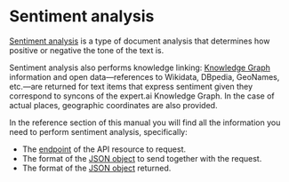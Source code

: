# Sentiment analysis

<a href="https://en.wikipedia.org/wiki/Sentiment_analysis" target="_blank">Sentiment analysis</a> is a type of document analysis that determines how positive or negative the tone of the text is.

Sentiment analysis also performs knowledge linking: [Knowledge Graph](../knowledgegraph/index.md) information and open data&mdash;references to Wikidata, DBpedia, GeoNames, etc.&mdash;are returned for text items that express sentiment given they correspond to syncons of the expert.ai Knowledge Graph. In the case of actual places, geographic coordinates are also provided.

In the reference section of this manual you will find all the information you need to perform sentiment analysis, specifically:

- The [endpoint](../../reference/endpoints/index.md) of the API resource to request.
- The format of the [JSON object](../../reference/requests/sentiment-analysis/index.md) to send together with the request.
- The format of the [JSON object](../../reference/output/sentiment-analysis/index.md) returned.

<!--
Here is an example of performing sentiment analysis on a short English text using one of the SDKs available on <a href="https://github.com/therealexpertai/" target="_blank">GitHub</a>:

=== "Python"
    
    The program prints the overall sentiment.

    ``` python
    from expertai.nlapi.edge.client import ExpertAiClient
    client = ExpertAiClient()

    text = "Michael Jordan was one of the best basketball players of all time. Scoring was Jordan's stand-out skill, but he still holds a defensive NBA record, with eight steals in a half." 

    output = client.sentiment(text)

    # Output overall sentiment

    print("Output overall sentiment:")

    print(output.sentiment.overall)
    ```

=== "Java"
    
    The program prints a representation of the returned JSON object and the overall sentiment.
    
    ``` java
    import ai.expert.nlapi.security.Authentication;
    import ai.expert.nlapi.security.Authenticator;
    import ai.expert.nlapi.security.BasicAuthenticator;
    import ai.expert.nlapi.security.DefaultCredentialsProvider;
    import ai.expert.nlapi.v2.API;
    import ai.expert.nlapi.v2.edge.Analyzer;
    import ai.expert.nlapi.v2.edge.AnalyzerConfig;
    import ai.expert.nlapi.v2.message.AnalyzeResponse;
    import ai.expert.nlapi.v2.model.AnalyzeDocument;

    public class Main {

        public static Authentication createAuthentication() throws Exception {
            DefaultCredentialsProvider credentialsProvider = new DefaultCredentialsProvider();
            Authenticator authenticator = new BasicAuthenticator(credentialsProvider);
            return new Authentication(authenticator);
        }

        public static Analyzer createAnalyzer() throws Exception {
            return new Analyzer(AnalyzerConfig.builder()
                    .withVersion(API.Versions.V2)
					.withHost(API.DEFAULT_EDGE_HOST)
                    .withAuthentication(createAuthentication())
                    .build());
        }

        public static void main(String[] args) {
            try {
                String text = "Michael Jordan was one of the best basketball players of all time. Scoring was Jordan's stand-out skill, but he still holds a defensive NBA record, with eight steals in a half.";

                Analyzer analyzer = createAnalyzer();

                AnalyzeResponse sentiment = analyzer.sentiment(text);


                // Output JSON representation

                System.out.println("JSON representation:");
                sentiment.prettyPrint();


                // Overall sentiment.

                System.out.println("Overall sentiment:");
                AnalyzeDocument data = sentiment.getData();
                System.out.println(data.getSentiment().getOverall());
            }
            catch(Exception ex) {
                ex.printStackTrace();
            }
        }
    }
    ```
-->